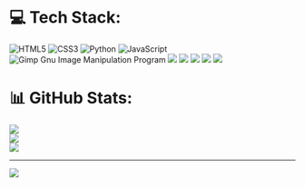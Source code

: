### 
# 💻 Tech Stack:
![HTML5](https://img.shields.io/badge/html5-%23E34F26.svg?style=for-the-badge&logo=html5&logoColor=white) ![CSS3](https://img.shields.io/badge/css3-%231572B6.svg?style=for-the-badge&logo=css3&logoColor=white) ![Python](https://img.shields.io/badge/python-3670A0?style=for-the-badge&logo=python&logoColor=ffdd54) ![JavaScript](https://img.shields.io/badge/javascript-%23323330.svg?style=for-the-badge&logo=javascript&logoColor=%23F7DF1E) ![Gimp Gnu Image Manipulation Program](https://img.shields.io/badge/Gimp-657D8B?style=for-the-badge&logo=gimp&logoColor=FFFFFF) ![](https://img.shields.io/badge/TypeScript-007ACC?style=for-the-badge&logo=typescript&logoColor=white) ![](https://img.shields.io/badge/Sass-CC6699?style=for-the-badge&logo=sass&logoColor=white) ![](https://img.shields.io/badge/React-20232A?style=for-the-badge&logo=react&logoColor=61DAFB) ![](https://img.shields.io/badge/Bootstrap-563D7C?style=for-the-badge&logo=bootstrap&logoColor=white) ![](https://img.shields.io/badge/Bootstrap-563D7C?style=for-the-badge&logo=bootstrap&logoColor=white)
# 📊 GitHub Stats:
![](https://github-readme-stats.vercel.app/api?username=Miguelluisdev&theme=dark&hide_border=false&include_all_commits=true&count_private=false)<br/>
![](https://github-readme-streak-stats.herokuapp.com/?user=Miguelluisdev&theme=dark&hide_border=false)<br/>
![](https://github-readme-stats.vercel.app/api/top-langs/?username=Miguelluisdev&theme=dark&hide_border=false&include_all_commits=true&count_private=false&layout=compact)

---
[![](https://visitcount.itsvg.in/api?id=Miguelluisdev&icon=0&color=4)](https://visitcount.itsvg.in)


<!--
**Miguelluisdev/Miguelluisdev** is a ✨ _special_ ✨ repository because its `README.md` (this file) appears on your GitHub profile.

Here are some ideas to get you started:

- 🔭 I’m currently working on ...
- 🌱 I’m currently learning ...
- 👯 I’m looking to collaborate on ...
- 🤔 I’m looking for help with ...
- 💬 Ask me about ...
- 📫 How to reach me: ...
- 😄 Pronouns: ...
- ⚡ Fun fact: ...
-->
